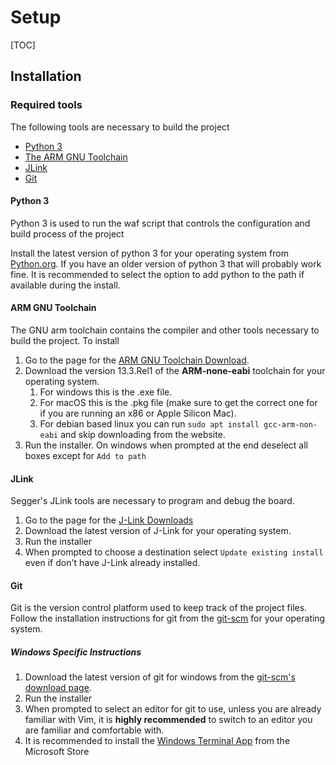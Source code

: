 # Setup

[TOC]

## Installation


### Required tools
The following tools are necessary to build the project

- [Python 3](#python-3)
- [The ARM GNU Toolchain](#arm-gnu-toolchain)
- [JLink](#jlink)
- [Git](#git)

#### Python 3

Python 3 is used to run the waf script that controls the configuration and build process of the project

Install the latest version of python 3 for your operating system from [Python.org](https://www.python.org/downloads/). If you have an older version of python 3 that will probably work fine.
It is recommended to select the option to add python to the path if available during the install.

#### ARM GNU Toolchain

The GNU arm toolchain contains the compiler and other tools necessary to build the project. To install

1. Go to the page for the [ARM GNU Toolchain Download](https://developer.arm.com/downloads/-/arm-gnu-toolchain-downloads).
2. Download the version 13.3.Rel1 of the **ARM-none-eabi** toolchain for your operating system.
    1. For windows this is the .exe file.
    2. For macOS this is the .pkg file (make sure to get the correct one for if you are running an x86 or Apple Silicon Mac).
    3. For debian based linux you can run `sudo apt install gcc-arm-non-eabi` and skip downloading from the website.
3. Run the installer. On windows when prompted at the end deselect all boxes except for `Add to path`

#### JLink

Segger's JLink tools are necessary to program and debug the board.

1. Go to the page for the [J-Link Downloads](https://www.segger.com/downloads/jlink/)
2. Download the latest version of J-Link for your operating system.
3. Run the installer
4. When prompted to choose a destination select `Update existing install` even if don't have J-Link already installed.

#### Git

Git is the version control platform used to keep track of the project files. Follow the installation instructions for git from the [git-scm](https://git-scm.com/downloads) for your operating system.

##### Windows Specific Instructions

1. Download the latest version of git for windows from the [git-scm's download page](https://git-scm.com/download/win).
2. Run the installer
3. When prompted to select an editor for git to use, unless you are already familiar with Vim, it is **highly recommended** to switch to an editor you are familiar and comfortable with.
4. It is recommended to install the [Windows Terminal App](https://apps.microsoft.com/detail/9n0dx20hk701) from the Microsoft Store
